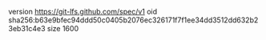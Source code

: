 version https://git-lfs.github.com/spec/v1
oid sha256:b63e9bfec94ddd50c0405b2076ec326171f7f1ee34dd3512dd632b23eb31c4e3
size 1600
